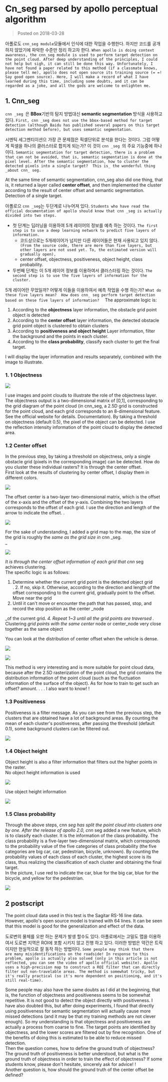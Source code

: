 
# Cn_seg parsed by apollo perceptual algorithm

> Posted on 2018-03-28

아폴로도 `cnn_seg module`모듈에서 인식에 대한 작업을 수행한다. 하지만 코드를 공개 하지 않았기에 파악한 수준만 정리 하고자 한다. `When apollo is doing context awareness, the cnn_seg module is used to perform target detection on the point cloud. After deep understanding of the principles, I could not help but sigh, it can still be done this way. Unfortunately, I have not found a paper related to this method (if a classmate knows, please tell me), apollo does not open source its training source (= =! Say good open source). Here, I will make a record of what I have learned during this time, including some doubts, and it can be regarded as a joke, and all the gods are welcome to enlighten me.`

## 1. Cnn_seg

`cnn _seg `은 **BBox**기반의 탐지 방법대신 **semantic segmentation** 방식을 사용하고 있다. `First, cnn _seg does not use the bbox-based method for target detection (although Baidu has published several papers on this target detection method before), but uses semantic segmentation.  `

시멘틱 세그멘티이션으 가장 큰 문제점은 픽셀단위로 분석을 한다는 것이다. 그럼 어떻게 픽셀을 하나의 클러스터로 합치게 되는가? 이 것이 `cnn _seg `의 주요 기능중에 하나이다. `Semantic segmentation for target detection, there is a problem that can not be avoided, that is, semantic segmentation is done at the pixel level. After the semantic segmentation, how to cluster the detected pixels into a single target?  This is_ the wonderful thing _about cnn_ seg. `

At the same time of semantic segmentation, cnn_seg also did one thing, that is, it returned a layer called **center offset**, and then implemented the cluster according to the result of center offset and semantic segmentation. Detection of a single target.

아폴로으 `cnn _seg`는 두단계로 나누어져 있다. `Students who have read the official documentation of apollo should know that cnn _seg is actually divided into two steps. `
- 첫 단계는 딥러닝을 이용하여 5개 레이어의 정보를 예측 하는 것이다. `The first step is to use a deep learning network to predict five layers of information.`
	- 코드상으로는 5개레이어가 넘지만 다른 레이어들은 현재 사용되고 있지 않다. ` (From the source code, there are more than five layers, but other layers are not used yet. To, the estimated version will gradually open),`
	-  center offset, objectness, positiveness, object height, class probability. 
- 두번째 단계는 이 5개 레이어 정보를 이용하여서 클러스터링 하는 것이다. `The second step is to use the five layers of information for the cluster.  `

5개 레이어란 무었일까? 어떻게 이들을 이용하여서 예측 작업을 수행 하는가? `What do these five layers mean?  How does cnn_ seg perform target detection based on these five layers of information?  `
The approximate logic is:  

1. According to the **objectness** layer information, the obstacle grid point object is detected  
2. According to the **center offset** layer information, the detected obstacle grid point object is clustered to obtain clusters  
3. According to **positiveness and object height** Layer information, filter the background and the points in each cluster.  
4. According to the **class probability**, classify each cluster to get the final target.  

I will display the layer information and results separately, combined with the image to illustrate.

### 1. 1 Objectness

![](https://pic3.zhimg.com/80/v2-66cc8c860650107034c21fd5e3460a96_hd.jpg)

I use images and point clouds to illustrate the role of the objectness layer. The objectness output is a two-dimensional matrix of [0,1], corresponding to the grid diagram of the point cloud (in cnn_seg, a 2.5D grid is constructed for the point cloud, and each grid corresponds to an 8-dimensional feature. See the official website for details. Documentation). By taking a threshold on objectness (default 0.5), the pixel of the object can be detected. I use the reflection intensity information of the point cloud to display the detected area.

### 1.2 Center offset

In the previous step, by taking a threshold on objectness, only a single obstacle grid (pixels in the corresponding image) can be detected. How do you cluster these individual rasters? It is through the center offset.  
First look at the results of clustering by center offset, I display them in different colors.  

![](https://pic1.zhimg.com/80/v2-9e368604592a9b0389f8a74dac2ca944_hd.jpg)

The offset center is a two-layer two-dimensional matrix, which is the offset of the x-axis and the offset of the y-axis. Combining the two layers corresponds to the offset of each grid. I use the direction and length of the arrow to indicate the offset. .  

![](https://pic3.zhimg.com/80/v2-4f3a42f8c2129907d3e6bc376956848e_hd.jpg)

For the sake of understanding, I added a grid map to the map, the size of the grid is roughly the _same as the grid size in_ cnn _seg.  
_

![](https://pic3.zhimg.com/80/v2-6b0385b788432c9cc997ba80c1e0e49e_hd.jpg)

_It is through the center offset information of each grid that cnn_ seg achieves clustering.  
The specific logic is as follows:  
1. Determine whether the current grid point is the detected object grid  
. 2. If no, skip it. Otherwise, according to the direction and length of the offset corresponding to the current grid, gradually point to the offset. Move near the grid  
3. Until it can't move or encounter the path that has passed, stop, and record the stop position as the center _node  
  
_of the current grid. _4. Repeat 1~3 until all the grid points are traversed_ _._ Clustering _grid points with the same center_ node or center_node very close together as the same object

You can look at the distribution of center offset when the vehicle is dense.  

![](https://pic2.zhimg.com/80/v2-271a10503da886feee8f6e4752a58901_hd.jpg)

![](https://pic1.zhimg.com/80/v2-c99bb7bcc3c754150e8bd7a1dc5e4890_hd.jpg)

This method is very interesting and is more suitable for point cloud data, because after the 2.5D rasterization of the point cloud, the grid contains the distribution information of the point cloud (such as the fluctuation information of the surface of the object). As for how to train to get such an offset? amount. . . . I also want to know! !

### 1.3 Positiveness

Positiveness is a filter message. As you can see from the previous step, the clusters that are obtained have a lot of background areas. By counting the mean of each cluster's positiveness, after passing the threshold (default 0.1), some background clusters can be filtered out.

![](https://pic2.zhimg.com/80/v2-17692238effac90bce8dbb24bac83e39_hd.jpg)

### 1.4 Object height

Object height is also a filter information that filters out the higher points in the raster.  
No object height information is used  

![](https://pic4.zhimg.com/80/v2-2aeb3394cd1acf93381971bb81664ce3_hd.jpg)

Use object height information  

![](https://pic1.zhimg.com/80/v2-c131f9dd7d580db3d94095cbcd061bd0_hd.jpg)

### 1.5 Class probability

Through the above steps, cnn _seg has split the point cloud into clusters one by one. After the release of apollo 2.0, cnn_ seg added a new feature, which is to classify each cluster. It is the information of the class probability. The class probability is a five-layer two-dimensional matrix, which corresponds to the probability value of the five categories of class probability (the five categories are big car, car, pedestrian, bicycle, unknown). By counting the probability values ​​of each class of each cluster, the highest score is its class, thus realizing the classification of each cluster and obtaining the final target.  
In the picture, I use red to indicate the car, blue for the big car, blue for the bicycle, and yellow for the pedestrian.  

![](https://pic2.zhimg.com/80/v2-4c22edd7a5f53ba003ce54c9233d8ca5_hd.jpg)

## 2 postscript

The point cloud data used in this test is the Sagitar RS-16 line data. However, apollo's open source model is trained with 64 lines. It can be seen that this model is good for the generalization and effect of the data.

도로변의 물체를 오판 하는 문제가 발생 할수도 있다. 아폴로에서는 고밀도 맵을 이용하여서 도로변 지역은 ROI에 포함 시키지 않고 진행 하고 있다. 이러한 방법은 약간은 트릭이지만 현실적으로 잘 동작 하는 방법이다. ` Some people may think that there are many misidentifications on the roadside! In response to this problem, apollo is actually also solved (only in this article is not reflected, you can see the video of apollo official website). Apollo uses a high-precision map to construct a ROI filter that can directly filter out non-travelable areas. The method is somewhat tricky, but it's really practical (so it's more dependent on positioning, and it's still real-time).  `

Some people may also have the same doubts as I did at the beginning, that is, the function of objectness and positiveness seems to be somewhat repetitive. It is not good to detect the object directly with positiveness. I have also doubted this, but after doing experiments, I found that directly using positiveness for semantic segmentation will actually cause more missed detections (and it may be that my training methods are not clever enough). So my understanding is that objectness and positiveness are actually a process from coarse to fine. The target points are identified by objectness, and the lower scores are filtered out by fine recognition. One of the benefits of doing this is estimated to be able to reduce missed detection.  
Then the question comes, how to define the ground truth of objectness? The ground truth of positiveness is better understood, but what is the ground truth of objectness in order to train the effect of objectness? If some students know, please don't hesitate, sincerely ask for advice! !  
Another question is, how should the ground truth of the center offset be defined?